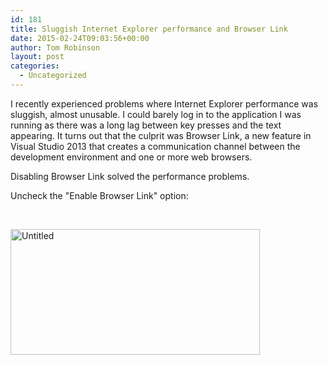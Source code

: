 ```yaml
---
id: 181
title: Sluggish Internet Explorer performance and Browser Link
date: 2015-02-24T09:03:56+00:00
author: Tom Robinson
layout: post
categories:
  - Uncategorized
---
```

I recently experienced problems where Internet Explorer performance was sluggish, almost unusable. I could barely log in to the application I was running as there was a long lag between key presses and the text appearing. It turns out that the culprit was Browser Link, a new feature in Visual Studio 2013 that creates a communication channel between the development environment and one or more web browsers.

Disabling Browser Link solved the performance problems.

Uncheck the "Enable Browser Link" option:

&nbsp;

[<img class="alignnone size-full wp-image-182" src="http://www.tjrobinson.net/wp-content/uploads/2015/02/Untitled.png" alt="Untitled" width="399" height="201" srcset="http://www.tjrobinson.net/wp-content/uploads/2015/02/Untitled.png 399w, http://www.tjrobinson.net/wp-content/uploads/2015/02/Untitled-300x151.png 300w" sizes="(max-width: 399px) 100vw, 399px" />](http://www.tjrobinson.net/wp-content/uploads/2015/02/Untitled.png)
